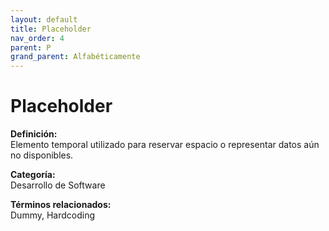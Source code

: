 ```yaml
---
layout: default
title: Placeholder
nav_order: 4
parent: P
grand_parent: Alfabéticamente
---
```


# Placeholder

**Definición:**  
Elemento temporal utilizado para reservar espacio o representar datos aún no disponibles.

**Categoría:**  
Desarrollo de Software  

  


**Términos relacionados:**  
Dummy, Hardcoding
